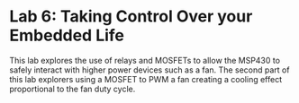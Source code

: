# Lab 6: Taking Control Over your Embedded Life
This lab explores the use of relays and MOSFETs to allow the MSP430 to safely interact with higher power devices such as a fan. The second part of this lab explorers using a MOSFET to PWM a fan creating a cooling effect proportional to the fan duty cycle.
